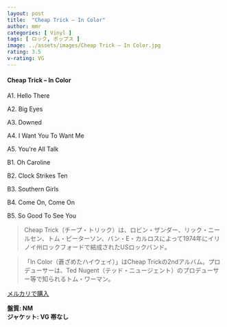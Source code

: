 ```yaml
---
layout: post
title:  "Cheap Trick – In Color"
author: mmr
categories: [ Vinyl ]
tags: [ ロック, ポップス ]
image: ../assets/images/Cheap Trick – In Color.jpg
rating: 3.5
v-rating: VG
---
```


#### Cheap Trick – In Color

A1. Hello There

A2. Big Eyes

A3. Downed

A4. I Want You To Want Me

A5. You're All Talk

B1. Oh Caroline

B2. Clock Strikes Ten

B3. Southern Girls

B4. Come On, Come On

B5. So Good To See You

> Cheap Trick（チープ・トリック）は、ロビン・ザンダー、リック・ニールセン、トム・ピーターソン、バン・E・カルロスによって1974年にイリノイ州ロックフォードで結成されたUSロックバンド。

> 「In Color（蒼ざめたハイウェイ）」はCheap Trickの2ndアルバム。プロデューサーは、Ted Nugent（テッド・ニュージェント）のプロデューサー等で知られるトム・ワーマン。

[メルカリで購入](https://jp.mercari.com/item/m96486417042)

<div class="mt-4 mb-4 d-flex align-items-center">
<strong class="mr-1">盤質: NM</strong>
</div>
<div class="mt-4 mb-4 d-flex align-items-center">
<strong class="mr-1">ジャケット: VG 帯なし</strong>
</div>

